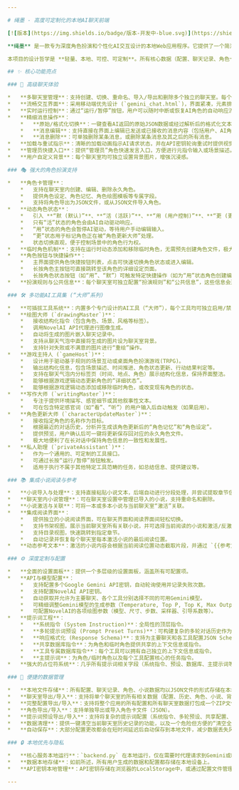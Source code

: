 ```yaml
---

# 绳墨 - 高度可定制化的本地AI聊天前端

[![版本](https://img.shields.io/badge/版本-开发中-blue.svg)](https://shields.io/) [![语言](https://img.shields.io/badge/语言-Python_&_JavaScript-orange.svg)](https://shields.io/) [![界面](https://img.shields.io/badge/界面-Web-brightgreen.svg)](https://shields.io/)

**绳墨** 是一款专为深度角色扮演和个性化AI交互设计的本地Web应用程序。它提供了一个简洁、高效、高度可配置的操作界面，作为Google Gemini API和NovelAI API的本地前端，致力于实现复杂的角色互动逻辑、动态情境管理和流畅的多模态（文本、图片）交互体验。

本项目的设计哲学是 **轻量、本地、可控、可定制**。所有核心数据（配置、聊天记录、角色卡、小说文本等）均存储在本地，确保用户数据的私密性和所有权。通过高度模块化的设置项和强大的占位符系统，用户可以精细调整AI的行为模式，创造独一无二的交互场景。

## ✨ 核心功能亮点

### 🚀 高级聊天体验

*   **多聊天室管理**：支持创建、切换、重命名、导入/导出和删除多个独立的聊天室。每个聊天室拥有完全隔离的历史记录、角色配置、激活小说、世界信息和背景图片。
*   **流畅交互界面**：采用移动端优先设计 (`gemini_chat.html`)，界面紧凑，元素排布合理，确保在小屏幕设备上也能获得良好体验。同时提供桌面端简洁的编辑器界面 (`editor.html`)。
*   **实时运行控制**：通过“运行/暂停”按钮，用户可以随时中断或恢复AI角色的自动响应流程，便于在复杂场景中进行手动干预或调整。
*   **精细消息操作**：
    *   **原始/格式化切换**：一键查看AI返回的原始JSON数据或经过解析后的格式化文本。
    *   **消息编辑**：支持直接在界面上编辑已发送或已接收的消息内容（包括用户、AI角色、工具的文本输出）。
    *   **消息删除**：可单独删除某条消息，或删除某条消息及其之后的所有消息。
*   **加载与重试指示**：清晰的加载动画指示AI请求状态，并在API密钥轮询重试时提供视觉反馈。
*   **管理员快捷入口**：提供“管理员”角色快速发言入口，方便进行元指令输入或场景描述。
*   **用户自定义背景**：每个聊天室均可独立设置背景图片，增强沉浸感。

### 🎭 强大的角色扮演支持

*   **角色卡管理**：
    *   支持在聊天室内创建、编辑、删除永久角色。
    *   提供角色设定、角色记忆、角色绘图模板等专属字段。
    *   支持将角色导出为JSON文件，或从JSON文件导入角色。
*   **动态角色状态**：
    *   引入 **“默 (默认)”**、**“活 (活跃)”**、**“用 (用户控制)”**、**“更 (更新中)”** 四种核心状态。
    *   只有“活”状态的角色会由AI自动驱动响应。
    *   “用”状态的角色会暂停AI驱动，等待用户手动编辑输入。
    *   “更”状态用于标记角色正在被“角色更新大师”处理。
    *   状态切换直观，便于控制场景中的角色行为权。
*   **临时角色机制**：支持在运行时动态添加和移除临时角色，无需预先创建角色文件，极大增加了场景的灵活性。临时角色同样拥有独立状态。
*   **角色按钮与快捷操作**：
    *   主界面提供角色快捷按钮列表，点击可快速切换角色状态或进入编辑。
    *   长按角色主按钮可直接跳转至该角色的详细设定页面。
    *   长按角色状态按钮（如“用”、“默”）可触发特定快捷操作（如为“用”状态角色创建编辑框、删除临时角色等）。
*   **扮演规则与公共信息**：每个聊天室可独立配置“扮演规则”和“公共信息”，这些信息会通过占位符注入到AI的提示词中，用于指导整体扮演风格和共享场景知识。

### 🛠️ 多功能AI工具集 (“大师”系列)

*   **可插拔工具系统**：内置多个专门设计的AI工具（“大师”），每个工具均可独立启用/禁用、配置专属的Gemini模型、响应格式(Schema)、专属数据库(上下文信息)和主提示词。
*   **绘图大师 (`drawingMaster`)**：
    *   接收结构化指令（包含角色、场景、风格等标签）。
    *   调用NovelAI API代理进行图像生成。
    *   自动将生成的图片嵌入聊天记录中。
    *   支持从聊天气泡中直接将生成的图片设为聊天室背景。
    *   支持针对失败或不满意的图片进行“重绘”操作。
*   **游戏主持人 (`gameHost`)**：
    *   设计用于驱动基于规则的场景互动或桌面角色扮演游戏(TRPG)。
    *   输出结构化信息，包含场景描述、时间推进、角色状态更新、行动结果判定等。
    *   支持在聊天气泡内分标签页（时间、地点、角色）展示结构化信息，保持界面整洁。
    *   能够根据游戏逻辑动态更新角色的“详细状态”。
    *   能够根据游戏逻辑动态添加或移除临时角色，或改变现有角色的状态。
*   **写作大师 (`writingMaster`)**：
    *   专注于提供环境描写、感官细节或其他叙事性文本。
    *   可在包含特定感官词（如“看”、“听”）的用户输入后自动触发（如果启用）。
*   **角色更新大师 (`characterUpdateMaster`)**：
    *   接收指定角色的名称作为目标。
    *   根据最近的对话历史，分析并生成该角色更新后的“角色记忆”和“角色设定”。
    *   提供预览，用户确认后可一键将更新保存回对应的永久角色文件。
    *   极大地便利了在长对话中保持角色信息的一致性和发展性。
*   **私人助理 (`privateAssistant`)**：
    *   作为一个通用的、可定制的工具接口。
    *   可通过长按“运行/暂停”按钮触发。
    *   适用于执行不属于其他特定工具范畴的任务，如总结信息、提供建议等。

### 📚 集成小说阅读与参考

*   **小说导入与处理**：支持直接粘贴小说文本，后端自动进行分段处理，并尝试提取章节信息生成目录。
*   **聊天室内小说管理**：可在聊天室设置中管理已导入的小说，支持重命名和删除。
*   **小说激活与关联**：可将一本或多本小说与当前聊天室“激活”关联。
*   **集成阅读界面**：
    *   提供独立的小说阅读界面，可在聊天界面和阅读界面间轻松切换。
    *   支持书架视图，展示当前聊天室所有关联小说，并可选择当前阅读的小说和激活/反激活小说。
    *   支持目录视图，快速跳转到指定章节。
    *   自动记录并恢复每个聊天室每本激活小说的最后阅读位置。
*   **动态参考文本**：激活的小说内容会根据当前阅读位置动态截取片段，并通过 `{{参考文本}}` 占位符注入到AI提示词中，为AI提供丰富的背景知识和上下文参考。参考文本的长度可配置。

### ⚙️ 深度定制与配置

*   **全面的设置面板**：提供一个多层级的设置面板，涵盖所有可配置项。
*   **API与模型配置**：
    *   支持配置多个Google Gemini API密钥，自动轮询使用并记录失败次数。
    *   支持配置NovelAI API密钥。
    *   自动获取并允许为主要聊天、各个工具分别选择不同的可用Gemini模型。
    *   可精细调整Gemini模型的生成参数（Temperature, Top P, Top K, Max Output Tokens）。
    *   可配置NovelAI的各项绘图参数（模型、尺寸、步数、采样器、引导系数等）。
*   **提示词工程**：
    *   **系统指令 (System Instruction)**：全局性的顶层指令。
    *   **多轮提示词预设 (Prompt Preset Turns)**：可构建复杂的多轮对话历史作为每次请求的基础上下文。支持导出和导入预设配置。
    *   **响应格式化 (Response Schema)**：支持为主要聊天和各工具配置JSON Schema，强制AI按特定结构输出。同时支持配置JavaScript解析器函数，用于在前端处理和展示结构化数据。
    *   **共享数据库指令**：为角色和临时角色提供共享的上下文信息或指令。
    *   **工具专属数据库指令**：每个工具可以拥有自己独立的上下文信息或指令。
    *   **主提示词**：为角色/临时角色以及每个工具配置核心的任务指令。
*   **强大的占位符系统**：几乎所有提示词相关字段（系统指令、预设、数据库、主提示词等）均支持占位符替换，如 `{{角色名称}}`, `{{角色设定}}`, `{{角色记忆}}`, `{{角色状态}}`, `{{消息记录}}`, `{{世界信息}}`, `{{参考文本}}`, `{{扮演规则}}`, `{{公共信息}}` 等，实现高度动态和情境感知的提示词构建。

### 💾 便捷的数据管理

*   **本地文件存储**：所有配置、聊天记录、角色、小说数据均以JSON文件的形式存储在本地 `chatrooms` 目录下，易于理解、备份和迁移。生成的图片存储在 `images/generated` 目录下。
*   **聊天室导出/导入**：支持将单个聊天室的所有相关数据（配置、历史、角色、小说、背景图等）打包成ZIP文件导出，或从ZIP文件导入。导入时自动处理命名冲突。
*   **完整配置导出/导入**：支持将整个应用的所有配置和所有聊天室数据打包成一个ZIP文件，方便整体备份和恢复。
*   **角色导出/导入**：支持单独导出或导入角色卡文件（JSON）。
*   **提示词预设导出/导入**：支持将复杂的提示词配置（系统指令、多轮预设、共享配置、工具配置）导出为JSON文件，方便分享和复用。
*   **数据清理**：提供一键清空当前聊天室历史记录的功能，以及一个危险但方便的“清空全部配置”选项，用于重置整个应用。
*   **自动保存**：大部分配置更改都会在短时间延迟后自动保存到本地文件，减少数据丢失风险。

### 🔒 本地优先与隐私

*   **核心服务本地运行**：`backend.py` 在本地运行，仅在需要时代理请求到Gemini或NovelAI的官方API。
*   **数据本地存储**：如前所述，所有用户生成的数据和配置都存储在本地设备上。
*   **API密钥本地管理**：API密钥存储在浏览器的LocalStorage中，或通过配置文件管理，不经过第三方服务器。

---
```

